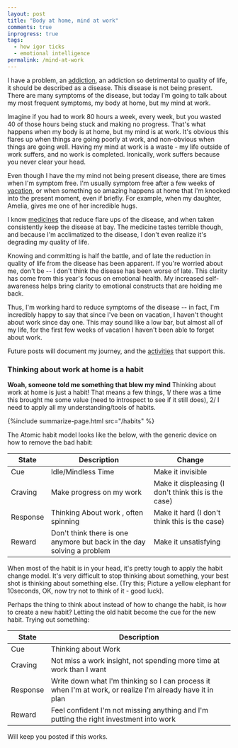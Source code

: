 ```yaml
---
layout: post
title: "Body at home, mind at work"
comments: true
inprogress: true
tags:
  - how igor ticks
  - emotional intelligence
permalink: /mind-at-work
---
```


I have a problem, an [addiction](/addiction), an addiction so detrimental to quality of life, it should be described as a disease. This disease is not being present. There are many symptoms of the disease, but today I'm going to talk about my most frequent symptoms, my body at home, but my mind at work.

Imagine if you had to work 80 hours a week, every week, but you wasted 40 of those hours being stuck and making no progress. That's what happens when my body is at home, but my mind is at work. It's obvious this flares up when things are going poorly at work, and non-obvious when things are going well. Having my mind at work is a waste - my life outside of work suffers, and no work is completed. Ironically, work suffers because you never clear your head.

Even though I have the my mind not being present disease, there are times when I'm symptom free. I'm usually symptom free after a few weeks of [vacation](/time-off), or when something so amazing happens at home that I'm knocked into the present moment, even if briefly. For example, when my daughter, Amelia, gives me one of her incredible hugs.

I know [medicines](/emotional-health) that reduce flare ups of the disease, and when taken consistently keep the disease at bay. The medicine tastes terrible though, and because I'm acclimatized to the disease, I don't even realize it's degrading my quality of life.

Knowing and committing is half the battle, and of late the reduction in quality of life from the disease has been apparent. If you're worried about me, don't be -- I don't think the disease has been worse of late. This clarity has come from this year's focus on emotional health. My increased self-awareness helps bring clarity to emotional constructs that are holding me back.

Thus, I'm working hard to reduce symptoms of the disease -- in fact, I'm incredibly happy to say that since I've been on vacation, I haven't thought about work since day one. This may sound like a low bar, but almost all of my life, for the first few weeks of vacation I haven't been able to forget about work.

Future posts will document my journey, and the [activities](/emotional-health) that support this.

### Thinking about work at home is a habit

**Woah, someone told me something that blew my mind**  Thinking about work at home is just a habit!  That means a few things, 1/ there was a time this brought me some value (need to introspect to see if it still does), 2/ I need to apply all my understanding/tools of habits.

{%include summarize-page.html src="/habits" %}

The Atomic habit model looks like the below, with the generic device on how to remove the bad habit:

| State    | Description                                                            | Change                                               |
|----------|------------------------------------------------------------------------|------------------------------------------------------|
| Cue      | Idle/Mindless Time                                                     | Make it invisible                                    |
| Craving  | Make progress on my work                                               | Make it displeasing (I don't think this is the case) |
| Response | Thinking About work , often spinning                                   | Make it hard (I don't think this is the case)        |
| Reward   | Don't think there is one anymore but back in the day solving a problem | Make it unsatisfying                                 |


When most of the habit is in your head, it's pretty tough to apply the habit change model. It's very difficult to stop thinking about something, your best shot is thinking about something else. (Try this; Picture a yellow elephant for 10seconds, OK, now try not to think of it - good luck).

Perhaps the thing to think about instead of how to change the habit, is how to create a new habit? Letting the old habit become the cue for the new habit. Trying out something:

| State    | Description                                                                                               |
|----------|-----------------------------------------------------------------------------------------------------------|
| Cue      | Thinking about Work                                                                                       |
| Craving  | Not miss a work insight, not spending more time at work than I want                                       |
| Response | Write down what I'm thinking so I can process it when I'm at work, or realize I'm already have it in plan |
| Reward   | Feel confident I'm not missing anything and I'm putting the right investment into work                    |

Will keep you posted if this works.

